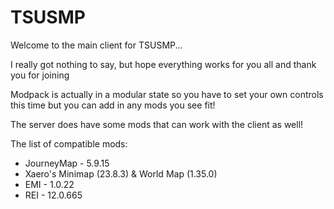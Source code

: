 # TSUSMP
Welcome to the main client for TSUSMP...

I really got nothing to say, but hope everything works for you all and
thank you for joining

Modpack is actually in a modular state so you have to set your own controls this time but you can add in any mods you see fit!

The server does have some mods that can work with the client as well!

The list of compatible mods:


- JourneyMap - 5.9.15
- Xaero's Minimap (23.8.3) & World Map (1.35.0)
- EMI - 1.0.22
- REI - 12.0.665

